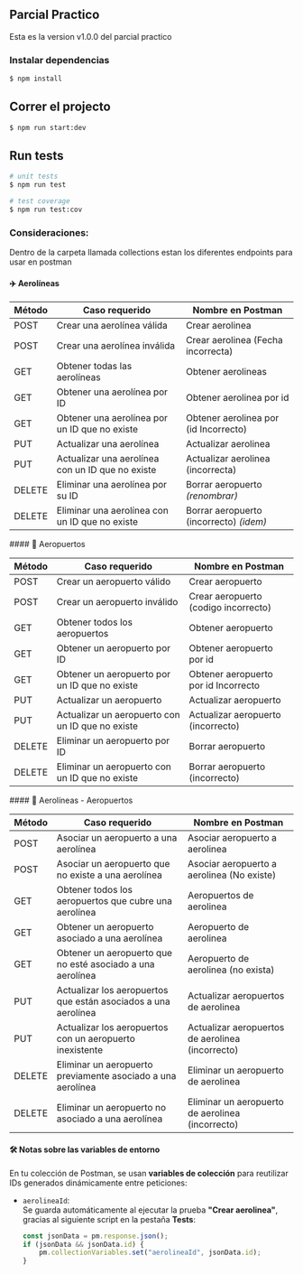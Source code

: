 ## Parcial Practico

Esta es la version v1.0.0 del parcial practico

### Instalar dependencias

```bash
$ npm install
```

## Correr el projecto

```bash
$ npm run start:dev
```

## Run tests

```bash
# unit tests
$ npm run test

# test coverage
$ npm run test:cov
```

### Consideraciones:

Dentro de la carpeta llamada collections estan los diferentes endpoints para usar en postman

#### ✈️ Aerolíneas

| Método | Caso requerido                                               | Nombre en Postman                        |
|--------|--------------------------------------------------------------|------------------------------------------|
| POST   | Crear una aerolínea válida                                   | Crear aerolinea                          |
| POST   | Crear una aerolínea inválida                                 | Crear aerolinea (Fecha incorrecta)       |
| GET    | Obtener todas las aerolíneas                                 | Obtener aerolineas                       |
| GET    | Obtener una aerolínea por ID                                 | Obtener aerolinea por id                 |
| GET    | Obtener una aerolínea por un ID que no existe                | Obtener aerolinea por (id Incorrecto)    |
| PUT    | Actualizar una aerolínea                                     | Actualizar aerolinea                     |
| PUT    | Actualizar una aerolínea con un ID que no existe             | Actualizar aerolinea (incorrecta)   |
| DELETE | Eliminar una aerolínea por su ID                             | Borrar aeropuerto *(renombrar)*          |
| DELETE | Eliminar una aerolínea con un ID que no existe              | Borrar aeropuerto (incorrecto) *(idem)*  |


#### 🛫 Aeropuertos

| Método | Caso requerido                                               | Nombre en Postman                            |
|--------|--------------------------------------------------------------|----------------------------------------------|
| POST   | Crear un aeropuerto válido                                   | Crear aeropuerto                             |
| POST   | Crear un aeropuerto inválido                                 | Crear aeropuerto (codigo incorrecto)         |
| GET    | Obtener todos los aeropuertos                                | Obtener aeropuerto                           |
| GET    | Obtener un aeropuerto por ID                                 | Obtener aeropuerto por id                    |
| GET    | Obtener un aeropuerto por un ID que no existe                | Obtener aeropuerto por id Incorrecto         |
| PUT    | Actualizar un aeropuerto                                     | Actualizar aeropuerto                         |
| PUT    | Actualizar un aeropuerto con un ID que no existe             | Actualizar aeropuerto (incorrecto)        |
| DELETE | Eliminar un aeropuerto por ID                                | Borrar aeropuerto                             |
| DELETE | Eliminar un aeropuerto con un ID que no existe               | Borrar aeropuerto (incorrecto)               |

#### 🔁 Aerolíneas - Aeropuertos

| Método | Caso requerido                                               | Nombre en Postman                                   |
|--------|--------------------------------------------------------------|-----------------------------------------------------|
| POST   | Asociar un aeropuerto a una aerolínea                        | Asociar aeropuerto a aerolinea                     |
| POST   | Asociar un aeropuerto que no existe a una aerolínea          | Asociar aeropuerto a aerolinea (No existe)         |
| GET    | Obtener todos los aeropuertos que cubre una aerolínea        | Aeropuertos de aerolinea                           |
| GET    | Obtener un aeropuerto asociado a una aerolínea               | Aeropuerto de aerolinea                            |
| GET    | Obtener un aeropuerto que no esté asociado a una aerolínea   | Aeropuerto de aerolinea (no exista)               |
| PUT    | Actualizar los aeropuertos que están asociados a una aerolínea | Actualizar aeropuertos de aerolinea           |
| PUT    | Actualizar los aeropuertos con un aeropuerto inexistente     | Actualizar aeropuertos de aerolinea (incorrecto)   |
| DELETE | Eliminar un aeropuerto previamente asociado a una aerolínea  | Eliminar un aeropuerto de aerolinea                |
| DELETE | Eliminar un aeropuerto no asociado a una aerolínea           | Eliminar un aeropuerto de aerolinea (incorrecto)   |

#### 🛠️ Notas sobre las variables de entorno

En tu colección de Postman, se usan **variables de colección** para reutilizar IDs generados dinámicamente entre peticiones:

- `aerolineaId`:  
  Se guarda automáticamente al ejecutar la prueba **"Crear aerolinea"**, gracias al siguiente script en la pestaña **Tests**:

  ```javascript
  const jsonData = pm.response.json();
  if (jsonData && jsonData.id) {
      pm.collectionVariables.set("aerolineaId", jsonData.id);
  }



